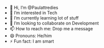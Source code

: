 - 👋 Hi, I’m @Paulattredies
- 👀 I’m interested in Tech
- 🌱 I’m currently learning lot of stuff
- 💞️ I’m looking to collaborate on Development
- 📫 How to reach me: Drop me a message
- 😄 Pronouns: He/him
- ⚡ Fun fact: I am smart

<!---
Paulattredies/Paulattredies is a ✨ special ✨ repository because its `README.md` (this file) appears on your GitHub profile.
You can click the Preview link to take a look at your changes.
--->
